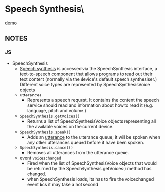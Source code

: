 # Speech Synthesis\
[demo](https://zzkzzzz.github.io/JavaScript30-Challenge/23%20-%20Speech%20Synthesis/index.html)

## NOTES
### JS
  - SpeechSynthesis
    - [Speech synthesis](https://developer.mozilla.org/en-US/docs/Web/API/SpeechSynthesis) is accessed via the SpeechSynthesis interface, a text-to-speech component that allows programs to read out their text content (normally via the device's default speech synthesiser.) Different voice types are represented by SpeechSynthesisVoice objects 
    - utterances
      - Represents a speech request. It contains the content the speech service should read and information about how to read it (e.g. language, pitch and volume.)
    - `SpeechSynthesis.getVoices()`
      - Returns a list of SpeechSynthesisVoice objects representing all the available voices on the current device.
    - `SpeechSynthesis.speak()`
      - Adds an [utterance](https://developer.mozilla.org/en-US/docs/Web/API/SpeechSynthesisUtterance) to the utterance queue; it will be spoken when any other utterances queued before it have been spoken.
    - `SpeechSynthesis.cancel()`
      - Removes all utterances from the utterance queue.
    - event `voiceschanged`
      - Fired when the list of SpeechSynthesisVoice objects that would be returned by the SpeechSynthesis.getVoices() method has changed.
      - when SpeechSynthesis loads, its has to fire the voicechanged event bcs it may take a hot second
